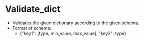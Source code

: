 # Validate_dict

- Validates the given dictionary according to the given schema.
- Format of schema:
	- {"key1": [type, min_value, max_value], "key2": type}
